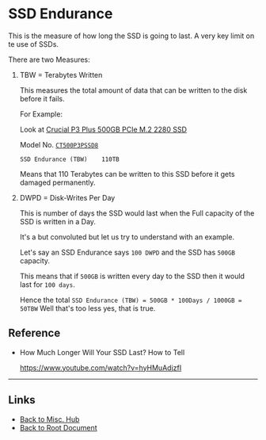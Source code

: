 # SSD Endurance

This is the measure of how long the SSD is going to last.
A very key limit on te use of SSDs.

There are two Measures:

1. TBW = Terabytes Written

    This measures the total amount of data that can be written
    to the disk before it fails.

    For Example:

    Look at [Crucial P3 Plus 500GB PCIe M.2 2280 SSD](https://www.crucial.com/ssd/p3-plus/CT500P3PSSD8)

    Model No. [`CT500P3PSSD8`](https://www.crucial.com/ssd/p3-plus/CT500P3PSSD8)

    `SSD Endurance (TBW) 	110TB`

    Means that 110 Terabytes can be written to this SSD before it
    gets damaged permanently.

2. DWPD = Disk-Writes Per Day

    This is number of days the SSD would last when the Full capacity of the SSD
    is written in a Day.

    It's a but convoluted but let us try to understand with an example.

    Let's say an SSD Endurance says `100 DWPD` and the SSD has `500GB` capacity.

    This means that if `500GB` is written every day to the SSD then it would
    last for `100 days`.

    Hence the total `SSD Endurance (TBW) = 500GB * 100Days / 1000GB = 50TBW`
    Well that's too less yes, that is true.

## Reference

- How Much Longer Will Your SSD Last? How to Tell

    <https://www.youtube.com/watch?v=hyHMuAdjzfI>

----
<!-- Footer Begins Here -->
## Links

- [Back to Misc. Hub](./README.md)
- [Back to Root Document](../README.md)
